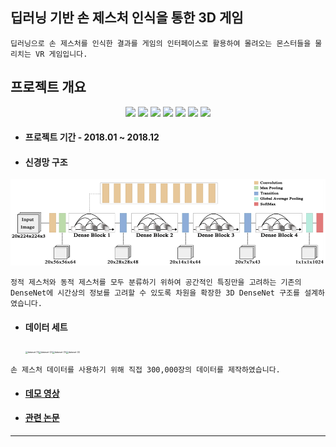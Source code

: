 <h2>딥러닝 기반 손 제스처 인식을 통한 3D 게임 </h3>

```
딥러닝으로 손 제스처를 인식한 결과를 게임의 인터페이스로 활용하여 몰려오는 몬스터들을 물리치는 VR 게임입니다.
```



<h2>프로젝트 개요</h2>

<div align="center">
    <img src="https://img.shields.io/badge/Platform-VR-red">
    <img src="https://img.shields.io/badge/OS-Windows-skyblue">
    <img src="https://img.shields.io/badge/Engine-Unity-green">
    <img src="https://img.shields.io/badge/Framework-TensorFlow-lightgreen">
    <img src="https://img.shields.io/badge/Framework-OpenCV-blue">
    <img src="https://img.shields.io/badge/Language-CSharp-navy">
    <img src="https://img.shields.io/badge/Language-Python-yellow">
</div>

- #### 프로젝트 기간 - 2018.01 ~ 2018.12



- #### 신경망 구조

![image-20220204235654906](Unity_DeepLearning_VR_Game/images/image-20220204235654906.png)

```
정적 제스처와 동적 제스처를 모두 분류하기 위하여 공간적인 특징만을 고려하는 기존의 DenseNet에 시간상의 정보를 고려할 수 있도록 차원을 확장한 3D DenseNet 구조를 설계하였습니다.
```



- #### 데이터 세트

  <img src="Unity_DeepLearning_VR_Game/dataset (1).gif" alt="dataset (1)" style="zoom:25%;" /><img src="Unity_DeepLearning_VR_Game/dataset (2).gif" alt="dataset (2)" style="zoom:25%;" /><img src="Unity_DeepLearning_VR_Game/dataset (3).gif" alt="dataset (3)" style="zoom:25%;" /><img src="Unity_DeepLearning_VR_Game/dataset (4).gif" alt="dataset (4)" style="zoom:25%;" />

  

```
손 제스처 데이터를 사용하기 위해 직접 300,000장의 데이터를 제작하였습니다.
```



- #### <a href="https://github.com/MrCodeMania/Portfolio_Game/tree/master/Unity_DeepLearning_VR_Game/Demo_Play.mp4">데모 영상</a>



- #### <a href="https://github.com/MrCodeMania/Portfolio_Game/tree/master/Unity_DeepLearning_VR_Game/딥러닝 기반 손 제스처 인식을 통한 3D 가상현실 게임.hwp">관련 논문</a>



------



<h2>